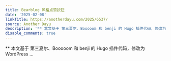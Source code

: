 ```yaml
---
title: Bearblog 风格点赞按钮
date: '2025-02-08'
linkTitle: https://anotherdayu.com/2025/6537/
source: Another Dayu
description: '** 本文基于 第三夏尔、Booooom 和 benji 的 Hugo 插件代码，修改为 WordPress ...'
disable_comments: true
---
```

** 本文基于 第三夏尔、Booooom 和 benji 的 Hugo 插件代码，修改为 WordPress ...